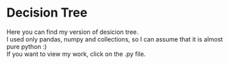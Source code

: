 # Decision Tree
Here you can find my version of desicion tree. <br/>
I used only pandas, numpy and collections, so I can assume that it is almost pure python :) <br/>
If you want to view my work, click on the .py file.
